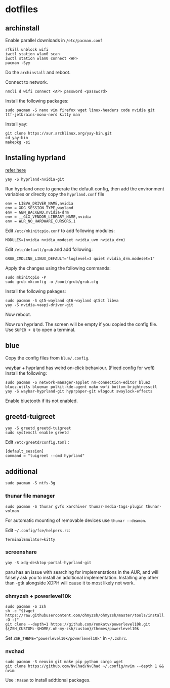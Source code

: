 # dotfiles


## archinstall

Enable parallel downloads in ``/etc/pacman.conf``

```
rfkill unblock wifi
iwctl station wlan0 scan
iwctl station wlan0 connect <AP>
pacman -Syy
```
Do the ``archinstall`` and reboot.

Connect to network.
```
nmcli d wifi connect <AP> password <password>
```

Install the following packages:
```
sudo pacman -S nano vim firefox wget linux-headers code nvidia git ttf-jetbrains-mono-nerd kitty man
```

Install yay:
```
git clone https://aur.archlinux.org/yay-bin.git
cd yay-bin
makepkg -si
```

## Installing hyprland

[refer here](https://getcryst.al/site/docs/crystal-linux/nvidiawayland)

```
yay -S hyprland-nvidia-git
```

Run hyprland once to generate the default config, then add the environment variables or directly copy the ``hyprland.conf`` file
```
env = LIBVA_DRIVER_NAME,nvidia
env = XDG_SESSION_TYPE,wayland
env = GBM_BACKEND,nvidia-drm
env = __GLX_VENDOR_LIBRARY_NAME,nvidia
env = WLR_NO_HARDWARE_CURSORS,1
```

Edit ``/etc/mkinitcpio.conf`` to add following modules:
```
MODULES=(nvidia nvidia_modeset nvidia_uvm nvidia_drm)
```

Edit ``/etc/default/grub`` and add following:
```
GRUB_CMDLINE_LINUX_DEFAULT="loglevel=3 quiet nvidia_drm.modeset=1"
```

Apply the changes using the following commands: 
```
sudo mkinitcpio -P
sudo grub-mkconfig -o /boot/grub/grub.cfg
```

Install the following pakages: 
```
sudo pacman -S qt5-wayland qt6-wayland qt5ct libva
yay -S nvidia-vaapi-driver-git 
```
Now reboot.

Now run hyprland. The screen will be empty if you copied the config file.
Use ``SUPER + Q`` to open a terminal.


## blue
Copy the config files from ``blue/.config``.

waybar + hyprland has weird on-click behaviour.
(Fixed config for wofi)
Install the following:
```
sudo pacman -S network-manager-applet nm-connection-editor bluez bluez-utils blueman polkit-kde-agent mako wofi bottom brightnessctl
yay -S waybar-hyprland-git hyprpaper-git wlogout swaylock-effects
```
Enable bluetooth if its not enabled.

## greetd-tuigreet

```
yay -S greetd greetd-tuigreet
sudo systemctl enable greetd
```
Edit ``/etc/greetd/config.toml`` :
```
[default_session]
command = "tuigreet --cmd hyprland"
```

## additional
```
sudo pacman -S ntfs-3g
```

### thunar file manager
```
sudo pacman -S thunar gvfs xarchiver thunar-media-tags-plugin thunar-volman
```
For automatic mounting of removable devices use ``thunar --deamon``.

Edit ``~/.config/fce/helpers.rc``:
```
TerminalEmulator=kitty
```

### screenshare

```
yay -S xdg-desktop-portal-hyprland-git
```
 paru has an issue with searching for implementations in the AUR, and will falsely ask you to install an additional implementation. Installing any other than -gtk alongside XDPH will cause it to most likely not work.
 
 ### ohmyzsh + powerlevel10k
 
 ```
 sudo pacman -S zsh
 sh -c "$(wget https://raw.githubusercontent.com/ohmyzsh/ohmyzsh/master/tools/install.sh -O -)"
 git clone --depth=1 https://github.com/romkatv/powerlevel10k.git ${ZSH_CUSTOM:-$HOME/.oh-my-zsh/custom}/themes/powerlevel10k
```

Set ``ZSH_THEME="powerlevel10k/powerlevel10k"`` in ``~/.zshrc``.

### nvchad

```
sudo pacman -S neovim git make pip python cargo wget
git clone https://github.com/NvChad/NvChad ~/.config/nvim --depth 1 && nvim
```
Use ``:Mason`` to install addtional packages.
